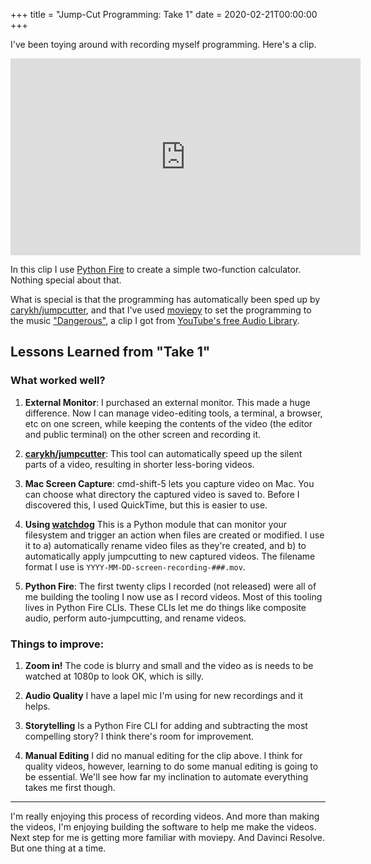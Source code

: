 +++
title = "Jump-Cut Programming: Take 1"
date = 2020-02-21T00:00:00
+++

I've been toying around with recording myself programming. Here's a clip.

<iframe width="560" height="315" src="https://www.youtube.com/embed/OxsuHWVtMSM" frameborder="0" allow="accelerometer; autoplay; encrypted-media; gyroscope; picture-in-picture" allowfullscreen></iframe>

In this clip I use [Python Fire](/projects/python-fire) to create a simple two-function calculator. Nothing special about that.

What is special is that the programming has automatically been sped up by [carykh/jumpcutter](https://github.com/carykh/jumpcutter), and that I've used [moviepy](https://zulko.github.io/moviepy/) to set the programming to the music ["Dangerous"](http://incompetech.com/music/royalty-free/index.html?isrc=USUAN1100414), a clip I got from [YouTube's free Audio Library](https://www.youtube.com/audiolibrary/music).

## Lessons Learned from "Take 1"

### What worked well?

1. **External Monitor**: I purchased an external monitor. This made a huge difference. Now I can manage video-editing tools, a terminal, a browser, etc on one screen, while keeping the contents of the video (the editor and public terminal) on the other screen and recording it.

2. **[carykh/jumpcutter](https://github.com/carykh/jumpcutter)**: This tool can automatically speed up the silent parts of a video, resulting in shorter less-boring videos.

3. **Mac Screen Capture**: cmd-shift-5 lets you capture video on Mac. You can choose what directory the captured video is saved to. Before I discovered this, I used QuickTime, but this is easier to use.

4. **Using [watchdog](https://pythonhosted.org/watchdog/)** This is a Python module that can monitor your filesystem and trigger an action when files are created or modified. I use it to a) automatically rename video files as they're created, and b) to automatically apply jumpcutting to new captured videos. The filename format I use is `YYYY-MM-DD-screen-recording-###.mov`.

5. **Python Fire**: The first twenty clips I recorded (not released) were all of me building the tooling I now use as I record videos. Most of this tooling lives in Python Fire CLIs. These CLIs let me do things like composite audio, perform auto-jumpcutting, and rename videos.

### Things to improve:

1. **Zoom in!** The code is blurry and small and the video as is needs to be watched at 1080p to look OK, which is silly.

2. **Audio Quality** I have a lapel mic I'm using for new recordings and it helps.

3. **Storytelling** Is a Python Fire CLI for adding and subtracting the most compelling story? I think there's room for improvement.

4. **Manual Editing** I did no manual editing for the clip above. I think for quality videos, however, learning to do some manual editing is going to be essential. We'll see how far my inclination to automate everything takes me first though.

---

I'm really enjoying this process of recording videos. And more than making the videos, I'm enjoying building the software to help me make the videos. Next step for me is getting more familiar with moviepy. And Davinci Resolve. But one thing at a time.
